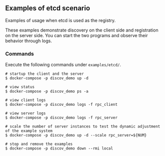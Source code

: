 ## Examples of etcd scenario

Examples of usage when etcd is used as the registry.

These examples demonstrate discovery on the client side and registration on the server side. You can start the two
programs and observe their behavior through logs.

### Commands

Execute the following commands under `examples/etcd/`.

```
# startup the client and the server
$ docker-compose -p discov_demo up -d

# view status
$ docker-compose -p discov_demo ps -a

# view client logs
$ docker-compose -p discov_demo logs -f rpc_client

# view server logs
$ docker-compose -p discov_demo logs -f rpc_server

# scale the number of server instances to test the dynamic adjustment of the example system
$ docker-compose -p discov_demo up -d --scale rpc_server=${NUM}

# stop and remove the examples 
$ docker-compose -p discov_demo down --rmi local
```

